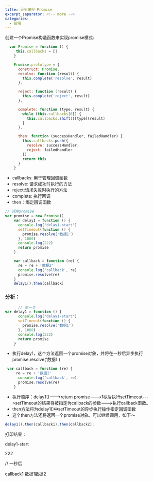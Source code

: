 ```yaml
---
title: 异步编程-Promise
excerpt_separator: <!-- more -->
categories:
  - 前端
---
```

创建一个Promise构造函数来实现promise模式:


```javascript
  var Promise = function () {
     this.callbacks = []
    }

    Promise.prototype = {
      construct: Promise,
      resolve: function (result) {
        this.complete('resolve', result)
      },

      reject: function (result) {
        this.complete('reject', result)
      },

      complete: function (type, result) {
        while (this.callbacks[0]) {
          this.callbacks.shift()[type](result)
        }
      },

      then: function (successHandler, failedHandler) {
        this.callbacks.push({
          resolve: successHandler,
          reject: failedHandler
        })
        return this
      }
    }
```


<!--more-->

  * callbacks: 用于管理回调函数
  * resolve: 请求成功时执行的方法
  * reject:请求失败时执行的方法
  * complete: 执行回调
  * then：绑定回调函数




```javascript
// 调用promise    
var promise = new Promise()
    var delay1 = function () {
      console.log('delay1-start')
      setTimeout(function () {
        promise.resolve('数据1')
      }, 1000)
      console.log(222)
      return promise
    }

    var callback = function (re) {
      re = re + '数据2'
      console.log('callback', re)
      promise.resolve(re)
    }
    delay1().then(callback)
```


### 分析：


```javascript
      // 第一步
var delay1 = function () {
      console.log('delay1-start')
      setTimeout(function () {
        promise.resolve('数据1')
      }, 1000)
      console.log(222)
      return promise
    }
```
  * 执行delay1，这个方法返回一个promise对象，并将在一秒后异步执行promise.resolve('数据1')


```javascript
 var callback = function (re) {
     re = re + '数据2'
      console.log('callback', re)
      promise.resolve(re)
    }
```
  * 执行顺序：delay1()\--->return promise\--->1秒后执行setTimeout\--->setTimeout的结果将被指定为callback的参数\--->执行callback函数。
  * then方法将为delay1()中setTimeout的异步执行操作指定回调函数
  * 这个then方法还将返回一个promise对象。可以继续调用，如下～

```javascript
delay1().then(callback1).then(callback2);
```



打印结果：

delay1-start

222

// 一秒后

callback1 数据1数据2